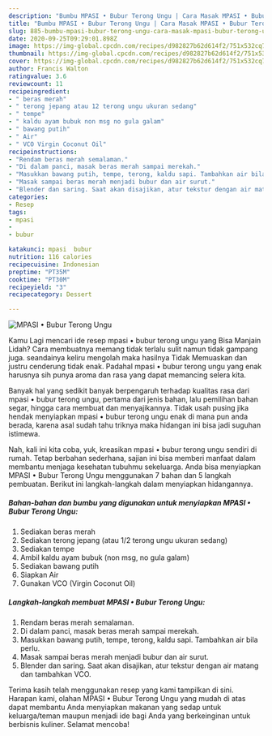 ```yaml
---
description: "Bumbu MPASI • Bubur Terong Ungu | Cara Masak MPASI • Bubur Terong Ungu Yang Sempurna"
title: "Bumbu MPASI • Bubur Terong Ungu | Cara Masak MPASI • Bubur Terong Ungu Yang Sempurna"
slug: 885-bumbu-mpasi-bubur-terong-ungu-cara-masak-mpasi-bubur-terong-ungu-yang-sempurna
date: 2020-09-25T09:29:01.898Z
image: https://img-global.cpcdn.com/recipes/d982827b62d614f2/751x532cq70/mpasi-•-bubur-terong-ungu-foto-resep-utama.jpg
thumbnail: https://img-global.cpcdn.com/recipes/d982827b62d614f2/751x532cq70/mpasi-•-bubur-terong-ungu-foto-resep-utama.jpg
cover: https://img-global.cpcdn.com/recipes/d982827b62d614f2/751x532cq70/mpasi-•-bubur-terong-ungu-foto-resep-utama.jpg
author: Francis Walton
ratingvalue: 3.6
reviewcount: 11
recipeingredient:
- " beras merah"
- " terong jepang atau 12 terong ungu ukuran sedang"
- " tempe"
- " kaldu ayam bubuk non msg no gula galam"
- " bawang putih"
- " Air"
- " VCO Virgin Coconut Oil"
recipeinstructions:
- "Rendam beras merah semalaman."
- "Di dalam panci, masak beras merah sampai merekah."
- "Masukkan bawang putih, tempe, terong, kaldu sapi. Tambahkan air bila perlu."
- "Masak sampai beras merah menjadi bubur dan air surut."
- "Blender dan saring. Saat akan disajikan, atur tekstur dengan air matang dan tambahkan VCO."
categories:
- Resep
tags:
- mpasi
- 
- bubur

katakunci: mpasi  bubur 
nutrition: 116 calories
recipecuisine: Indonesian
preptime: "PT35M"
cooktime: "PT30M"
recipeyield: "3"
recipecategory: Dessert

---
```



![MPASI • Bubur Terong Ungu](https://img-global.cpcdn.com/recipes/d982827b62d614f2/751x532cq70/mpasi-•-bubur-terong-ungu-foto-resep-utama.jpg)

Kamu Lagi mencari ide resep mpasi • bubur terong ungu yang Bisa Manjain Lidah? Cara membuatnya memang tidak terlalu sulit namun tidak gampang juga. seandainya keliru mengolah maka hasilnya Tidak Memuaskan dan justru cenderung tidak enak. Padahal mpasi • bubur terong ungu yang enak harusnya sih punya aroma dan rasa yang dapat memancing selera kita.

Banyak hal yang sedikit banyak berpengaruh terhadap kualitas rasa dari mpasi • bubur terong ungu, pertama dari jenis bahan, lalu pemilihan bahan segar, hingga cara membuat dan menyajikannya. Tidak usah pusing jika hendak menyiapkan mpasi • bubur terong ungu enak di mana pun anda berada, karena asal sudah tahu triknya maka hidangan ini bisa jadi suguhan istimewa.




Nah, kali ini kita coba, yuk, kreasikan mpasi • bubur terong ungu sendiri di rumah. Tetap berbahan sederhana, sajian ini bisa memberi manfaat dalam membantu menjaga kesehatan tubuhmu sekeluarga. Anda bisa menyiapkan MPASI • Bubur Terong Ungu menggunakan 7 bahan dan 5 langkah pembuatan. Berikut ini langkah-langkah dalam menyiapkan hidangannya.

<!--inarticleads1-->

##### Bahan-bahan dan bumbu yang digunakan untuk menyiapkan MPASI • Bubur Terong Ungu:

1. Sediakan  beras merah
1. Sediakan  terong jepang (atau 1/2 terong ungu ukuran sedang)
1. Sediakan  tempe
1. Ambil  kaldu ayam bubuk (non msg, no gula galam)
1. Sediakan  bawang putih
1. Siapkan  Air
1. Gunakan  VCO (Virgin Coconut Oil)




<!--inarticleads2-->

##### Langkah-langkah membuat MPASI • Bubur Terong Ungu:

1. Rendam beras merah semalaman.
1. Di dalam panci, masak beras merah sampai merekah.
1. Masukkan bawang putih, tempe, terong, kaldu sapi. Tambahkan air bila perlu.
1. Masak sampai beras merah menjadi bubur dan air surut.
1. Blender dan saring. Saat akan disajikan, atur tekstur dengan air matang dan tambahkan VCO.




Terima kasih telah menggunakan resep yang kami tampilkan di sini. Harapan kami, olahan MPASI • Bubur Terong Ungu yang mudah di atas dapat membantu Anda menyiapkan makanan yang sedap untuk keluarga/teman maupun menjadi ide bagi Anda yang berkeinginan untuk berbisnis kuliner. Selamat mencoba!
